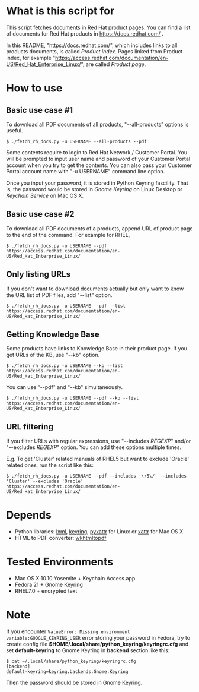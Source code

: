 # What is this script for
This script fetches documents in Red Hat product pages.
You can find a list of documents for Red Hat products in https://docs.redhat.com/
.

In this README, "https://docs.redhat.com/", which includes links to all products documents, is called *Product index*.
Pages linked from Product index, for example "https://access.redhat.com/documentation/en-US/Red_Hat_Enterprise_Linux/", are called *Product page*.

<!-- #_ -->

# How to use

## Basic use case #1
To download all PDF documents of all products, "--all-products" options is useful.

```
$ ./fetch_rh_docs.py -u USERNAME --all-products --pdf
```

Some contents require to login to Red Hat Network / Customer Portal.
You will be prompted to input user name and password of your Customer Portal account when you try to get the contents.
You can also pass your Customer Portal account name with "-u USERNAME" command line option.

Once you input your password, it is stored in Python Keyring fascility.
That is, the password would be stored in *Gnome Keyring* on Linux Desktop or *Keychain Service* on Mac OS X.

## Basic use case #2
To download all PDF documents of a products, append URL of product page to the end of the command.
For example for RHEL,

```
$ ./fetch_rh_docs.py -u USERNAME --pdf https://access.redhat.com/documentation/en-US/Red_Hat_Enterprise_Linux/
```

## Only listing URLs
If you don't want to download documents actually but only want to know the URL list of PDF files, add "--list" option.

```
$ ./fetch_rh_docs.py -u USERNAME --pdf --list https://access.redhat.com/documentation/en-US/Red_Hat_Enterprise_Linux/
```

## Getting Knowledge Base
Some products have links to Knowledge Base in their product page. If you get URLs of the KB, use "--kb" option.

```
$ ./fetch_rh_docs.py -u USERNAME --kb --list https://access.redhat.com/documentation/en-US/Red_Hat_Enterprise_Linux/
```

You can use "--pdf" and "--kb" simultaneously.

```
$ ./fetch_rh_docs.py -u USERNAME --pdf --kb --list https://access.redhat.com/documentation/en-US/Red_Hat_Enterprise_Linux/
```

## URL filtering
If you filter URLs with regular expressions, use "--includes *REGEXP*" and/or "--excludes *REGEXP*" option. You can add these options multiple times.

E.g. To get 'Cluster' related manuals of RHEL5 but want to exclude 'Oracle' related ones, run the script like this:

```
$ ./fetch_rh_docs.py -u USERNAME --pdf --includes '\/5\/' --includes 'Cluster' --excludes 'Oracle' https://access.redhat.com/documentation/en-US/Red_Hat_Enterprise_Linux/
```

# Depends
* Python libraries: [lxml](http://lxml.de/), [keyring](https://pypi.python.org/pypi/keyring), [pyxattr](http://pyxattr.k1024.org/) for Linux or [xattr](http://github.com/xattr/xattr) for Mac OS X
* HTML to PDF converter: [wkhtmltopdf](http://wkhtmltopdf.org)

# Tested Environments
* Mac OS X 10.10 Yosemite + Keychain Access.app
* Fedora 21 + Gnome Keyring
* RHEL7.0 + encrypted text

# Note
If you encounter `ValueError: Missing environment variable:GOOGLE_KEYRING_USER` error storing your password in Fedora,
try to create config file **$HOME/.local/share/python_keyring/keyringrc.cfg** and set **default-keyring** to Gnome Keyring in **backend** section like this:

```
$ cat ~/.local/share/python_keyring/keyringrc.cfg
[backend]
default-keyring=keyring.backends.Gnome.Keyring
```

Then the password should be stored in Gnome Keyring.
